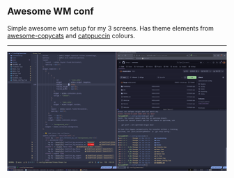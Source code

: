 ## Awesome WM conf

Simple awesome wm setup for my 3 screens. Has theme elements from [awesome-copycats](https://github.com/lcpz/awesome-copycats) and [catppuccin](https://catppuccin.com/palette/) colours.

---
![Demo](misc/peek.gif)
